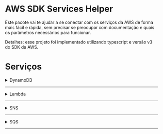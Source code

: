 # AWS SDK Services Helper


Este pacote vai te ajudar a se conectar com os serviços da AWS de forma mais fácil e rápida, 
sem precisar se preocupar com documentação e quais os parâmetros necessários para funcionar.


Detalhes: esse projeto foi implementado utilizando typescript e versão v3 do SDK da AWS.


# Serviços

<details>
<summary>DynamoDB</summary>

<!-- Add method details here -->

### DynamoDB

**Parameters**: `tableName: string, config?: DynamoDBClientConfig`

<details>
<summary>getItem</summary>

**Parameters**: `key: Record<string, any>`

**Return Type**: `Promise<GetCommandOutput>`



</details>

<details>
<summary>putItem</summary>

**Parameters**: `item: Record<string, any>`

**Return Type**: `Promise<PutCommandOutput>`



</details>

<details>
<summary>query</summary>

**Parameters**: `indexName: string, indexQueryParams: Record<string, any>`

**Return Type**: `Promise<QueryCommandOutput>`



</details>

<details>
<summary>updateItem</summary>

**Parameters**: `key: Record<string, any>, item: Record<string, any>`

**Return Type**: `Promise<UpdateCommandOutput>`



</details>

<details>
<summary>deleteItem</summary>

**Parameters**: `key: Record<string, any>`

**Return Type**: `Promise<DeleteCommandOutput>`



</details>

<details>
<summary>scan</summary>

**Parameters**: ``

**Return Type**: `Promise<ScanCommandOutput>`



</details>

</details>


 -------------------------------------------------- 

<details>
<summary>Lambda</summary>

<!-- Add method details here -->

### Lambda

**Parameters**: `lambdaFunctionName: string, config?: LambdaClientConfig`

<details>
<summary>invoke</summary>

**Parameters**: `functionName: string, payload: Record<string, any>`

**Return Type**: `Promise<InvokeCommandOutput>`



</details>

</details>


 -------------------------------------------------- 

<details>
<summary>SNS</summary>

<!-- Add method details here -->

### SNS

**Parameters**: `config?: SNSClientConfig`

<details>
<summary>publish</summary>

**Parameters**: `topicArn: string, message: string`

**Return Type**: `Promise<PublishCommandOutput>`



</details>

</details>


 -------------------------------------------------- 

<details>
<summary>SQS</summary>

<!-- Add method details here -->

### SQS

**Parameters**: `config?: SQSClientConfig`

<details>
<summary>sendMessage</summary>

**Parameters**: `queueUrl: string, messageBody: string`

**Return Type**: `Promise<SendMessageCommandOutput>`



</details>

<details>
<summary>receiveMessages</summary>

**Parameters**: `queueUrl: string, maxNumberOfMessages: number = 1`

**Return Type**: `Promise<ReceiveMessageCommandOutput>`



</details>

<details>
<summary>deleteMessage</summary>

**Parameters**: `queueUrl: string, receiptHandle: string`

**Return Type**: `Promise<DeleteMessageCommandOutput>`



</details>

</details>


 -------------------------------------------------- 

